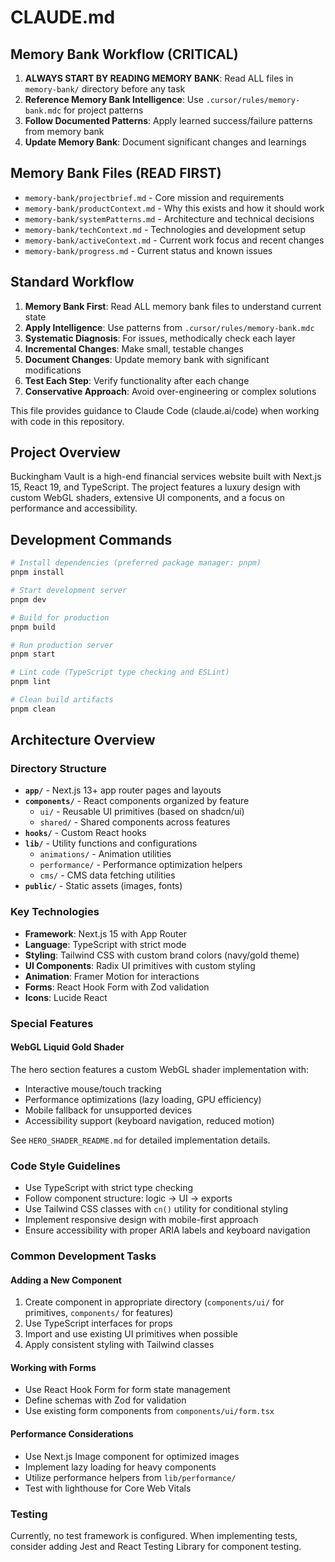 # CLAUDE.md

## Memory Bank Workflow (CRITICAL)
1. **ALWAYS START BY READING MEMORY BANK**: Read ALL files in `memory-bank/` directory before any task
2. **Reference Memory Bank Intelligence**: Use `.cursor/rules/memory-bank.mdc` for project patterns
3. **Follow Documented Patterns**: Apply learned success/failure patterns from memory bank
4. **Update Memory Bank**: Document significant changes and learnings

## Memory Bank Files (READ FIRST)
- `memory-bank/projectbrief.md` - Core mission and requirements
- `memory-bank/productContext.md` - Why this exists and how it should work
- `memory-bank/systemPatterns.md` - Architecture and technical decisions
- `memory-bank/techContext.md` - Technologies and development setup
- `memory-bank/activeContext.md` - Current work focus and recent changes
- `memory-bank/progress.md` - Current status and known issues

## Standard Workflow
1. **Memory Bank First**: Read ALL memory bank files to understand current state
2. **Apply Intelligence**: Use patterns from `.cursor/rules/memory-bank.mdc`
3. **Systematic Diagnosis**: For issues, methodically check each layer
4. **Incremental Changes**: Make small, testable changes
5. **Document Changes**: Update memory bank with significant modifications
6. **Test Each Step**: Verify functionality after each change
7. **Conservative Approach**: Avoid over-engineering or complex solutions

This file provides guidance to Claude Code (claude.ai/code) when working with code in this repository.

## Project Overview

Buckingham Vault is a high-end financial services website built with Next.js 15, React 19, and TypeScript. The project features a luxury design with custom WebGL shaders, extensive UI components, and a focus on performance and accessibility.

## Development Commands

```bash
# Install dependencies (preferred package manager: pnpm)
pnpm install

# Start development server
pnpm dev

# Build for production
pnpm build

# Run production server
pnpm start

# Lint code (TypeScript type checking and ESLint)
pnpm lint

# Clean build artifacts
pnpm clean
```

## Architecture Overview

### Directory Structure
- **`app/`** - Next.js 13+ app router pages and layouts
- **`components/`** - React components organized by feature
  - `ui/` - Reusable UI primitives (based on shadcn/ui)
  - `shared/` - Shared components across features
- **`hooks/`** - Custom React hooks
- **`lib/`** - Utility functions and configurations
  - `animations/` - Animation utilities
  - `performance/` - Performance optimization helpers
  - `cms/` - CMS data fetching utilities
- **`public/`** - Static assets (images, fonts)

### Key Technologies
- **Framework**: Next.js 15 with App Router
- **Language**: TypeScript with strict mode
- **Styling**: Tailwind CSS with custom brand colors (navy/gold theme)
- **UI Components**: Radix UI primitives with custom styling
- **Animation**: Framer Motion for interactions
- **Forms**: React Hook Form with Zod validation
- **Icons**: Lucide React

### Special Features

#### WebGL Liquid Gold Shader
The hero section features a custom WebGL shader implementation with:
- Interactive mouse/touch tracking
- Performance optimizations (lazy loading, GPU efficiency)
- Mobile fallback for unsupported devices
- Accessibility support (keyboard navigation, reduced motion)

See `HERO_SHADER_README.md` for detailed implementation details.

### Code Style Guidelines
- Use TypeScript with strict type checking
- Follow component structure: logic → UI → exports
- Use Tailwind CSS classes with `cn()` utility for conditional styling
- Implement responsive design with mobile-first approach
- Ensure accessibility with proper ARIA labels and keyboard navigation

### Common Development Tasks

#### Adding a New Component
1. Create component in appropriate directory (`components/ui/` for primitives, `components/` for features)
2. Use TypeScript interfaces for props
3. Import and use existing UI primitives when possible
4. Apply consistent styling with Tailwind classes

#### Working with Forms
- Use React Hook Form for form state management
- Define schemas with Zod for validation
- Use existing form components from `components/ui/form.tsx`

#### Performance Considerations
- Use Next.js Image component for optimized images
- Implement lazy loading for heavy components
- Utilize performance helpers from `lib/performance/`
- Test with lighthouse for Core Web Vitals

### Testing
Currently, no test framework is configured. When implementing tests, consider adding Jest and React Testing Library for component testing.